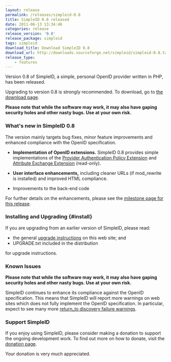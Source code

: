 ```yaml
---
layout: release
permalink: /releases/simpleid-0.8
title: SimpleID 0.8 released
date: 2011-06-13 13:34:46
categories: release
release_version: '0.8'
release_package: simpleid
tags: simpleid
download_title: Download SimpleID 0.8
download_url: http://downloads.sourceforge.net/simpleid/simpleid-0.8.tar.gz
release_type: 
    - features
---
```


Version 0.8 of SimpleID, a simple, personal OpenID provider written in PHP, has been released.

Upgrading to version 0.8 is strongly recommended.  To download, go to [the download page](/download).

**Please note that while the software may work, it may also have gaping security holes and other nasty bugs. Use at your own risk.**

### What's new in SimpleID 0.8

The version mainly targets bug fixes, minor feature improvements and enhanced compliance with the OpenID specification.

- **Implementation of OpenID extensions.**  SimpleID 0.8 provides simple implementations of the [Provider Authentication Policy Extension](http://openid.net/specs/openid-provider-authentication-policy-extension-1_0.html) and [Attribute Exchange Extension](http://openid.net/specs/openid-attribute-exchange-1_0.html) (read-only).

- **User interface enhancements,** including cleaner URLs (if mod_rewrite is installed) and improved HTML compliance.

- Improvements to the back-end code

For further details on the enhancements, please see the [milestone page for this release](http://sourceforge.net/apps/trac/simpleid/milestone/0.8).

### Installing and Upgrading {#install}

If you are upgrading from an earlier version of SimpleID, please read:

- the general [upgrade instructions](http://simpleid.sourceforge.net/documentation/getting-started/upgrading) on this web site; and
- UPGRADE.txt included in the distribution

for upgrade instructions.

### Known Issues

**Please note that while the software may work, it may also have gaping security holes and other nasty bugs. Use at your own risk.**

SimpleID continues to enhance its compliance against the OpenID specification.  This means that SimpleID will report more warnings on web sites which does not fully implement the OpenID specification.  In particular, expect to see many more [return_to discovery failure warnings](http://simpleid.sourceforge.net/documentation/troubleshooting/returnto-discovery-failure).

### Support SimpleID

If you enjoy using SimpleID, please consider making a donation to support the
ongoing development work.  To find out more on how to donate, visit
the [donation page](http://simpleid.sourceforge.net/donate).

Your donation is very much appreciated.